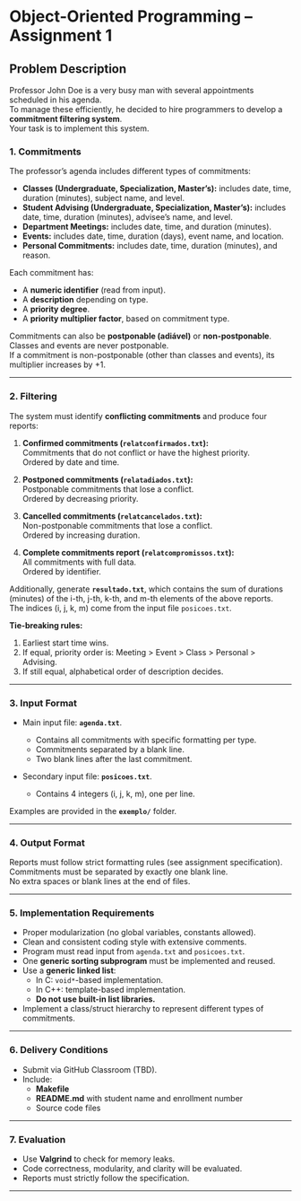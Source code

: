 # Object-Oriented Programming – Assignment 1

## Problem Description

Professor John Doe is a very busy man with several appointments scheduled in his agenda.  
To manage these efficiently, he decided to hire programmers to develop a **commitment filtering system**.  
Your task is to implement this system.

### 1. Commitments

The professor’s agenda includes different types of commitments:

- **Classes (Undergraduate, Specialization, Master’s):** includes date, time, duration (minutes), subject name, and level.
- **Student Advising (Undergraduate, Specialization, Master’s):** includes date, time, duration (minutes), advisee’s name, and level.
- **Department Meetings:** includes date, time, and duration (minutes).
- **Events:** includes date, time, duration (days), event name, and location.
- **Personal Commitments:** includes date, time, duration (minutes), and reason.

Each commitment has:
- A **numeric identifier** (read from input).
- A **description** depending on type.
- A **priority degree**.
- A **priority multiplier factor**, based on commitment type.

Commitments can also be **postponable (adiável)** or **non-postponable**.  
Classes and events are never postponable.  
If a commitment is non-postponable (other than classes and events), its multiplier increases by +1.

---

### 2. Filtering

The system must identify **conflicting commitments** and produce four reports:

1. **Confirmed commitments (`relatconfirmados.txt`):**  
   Commitments that do not conflict or have the highest priority.  
   Ordered by date and time.

2. **Postponed commitments (`relatadiados.txt`):**  
   Postponable commitments that lose a conflict.  
   Ordered by decreasing priority.

3. **Cancelled commitments (`relatcancelados.txt`):**  
   Non-postponable commitments that lose a conflict.  
   Ordered by increasing duration.

4. **Complete commitments report (`relatcompromissos.txt`):**  
   All commitments with full data.  
   Ordered by identifier.

Additionally, generate **`resultado.txt`**, which contains the sum of durations (minutes) of the i-th, j-th, k-th, and m-th elements of the above reports.  
The indices (i, j, k, m) come from the input file `posicoes.txt`.

**Tie-breaking rules:**
1. Earliest start time wins.  
2. If equal, priority order is: Meeting > Event > Class > Personal > Advising.  
3. If still equal, alphabetical order of description decides.

---

### 3. Input Format

- Main input file: **`agenda.txt`**.  
  - Contains all commitments with specific formatting per type.  
  - Commitments separated by a blank line.  
  - Two blank lines after the last commitment.

- Secondary input file: **`posicoes.txt`**.  
  - Contains 4 integers (i, j, k, m), one per line.

Examples are provided in the **`exemplo/`** folder.

---

### 4. Output Format

Reports must follow strict formatting rules (see assignment specification).  
Commitments must be separated by exactly one blank line.  
No extra spaces or blank lines at the end of files.

---

### 5. Implementation Requirements

- Proper modularization (no global variables, constants allowed).  
- Clean and consistent coding style with extensive comments.  
- Program must read input from `agenda.txt` and `posicoes.txt`.  
- One **generic sorting subprogram** must be implemented and reused.  
- Use a **generic linked list**:
  - In C: `void*`-based implementation.
  - In C++: template-based implementation.  
  - **Do not use built-in list libraries.**
- Implement a class/struct hierarchy to represent different types of commitments.

---

### 6. Delivery Conditions

- Submit via GitHub Classroom (TBD).  
- Include:
  - **Makefile**  
  - **README.md** with student name and enrollment number  
  - Source code files

---

### 7. Evaluation

- Use **Valgrind** to check for memory leaks.  
- Code correctness, modularity, and clarity will be evaluated.  
- Reports must strictly follow the specification.

---
